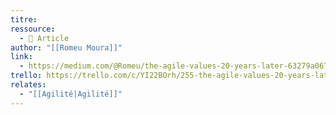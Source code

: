 ```yaml
---
titre: 
ressource:
  - 📰 Article
author: "[[Romeu Moura]]"
link:
  - https://medium.com/@Romeu/the-agile-values-20-years-later-63279a067d80
trello: https://trello.com/c/YI22BOrh/255-the-agile-values-20-years-later-romeu-moura-feb-2021-medium
relates:
  - "[[Agilité|Agilité]]"
---
```

